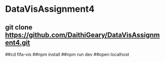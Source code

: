 # DataVisAssignment4
## git clone https://github.com/DaithiGeary/DataVisAssignment4.git
##cd fifa-vis
##npm install
##npm run dev
##open localhost
